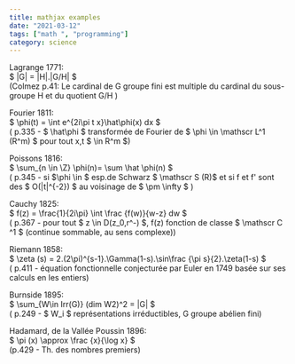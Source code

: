 ```yaml
---
title: mathjax examples
date: "2021-03-12"
tags: ["math ", "programming"]
category: science
---
```



Lagrange 1771:\
$  |G| = |H|.|G/H|  $\
(Colmez p.41: Le cardinal de G groupe fini est multiple du cardinal du sous-groupe H et du quotient G/H  )

Fourier 1811:\
$ \phi(t) =  \int e^{2i\pi t x}\hat\phi(x) dx $\
( p.335 - $ \hat\phi $ transformée de Fourier de $ \phi \in \mathscr L^1 (R^m) $ pour tout x,t $ \in R^m $)

Poissons 1816:\
$ \sum_{n \in \Z} \phi(n)= \sum \hat \phi(n) $\
( p.345 - si $\phi \in $ esp.de Schwarz $ \mathscr S (R)$ et si  f et f' sont des $ O(|t|^{-2}) $ au voisinage de $ \pm \infty $ )

Cauchy 1825:\
$ f(z) = \frac{1}{2i\pi} \int \frac {f(w)}{w-z} dw $\
( p.367 - pour tout $ z \in D(z_0,r^-) $,  f(z) fonction de classe $ \mathscr C ^1 $ (continue sommable, au sens complexe))

Riemann 1858:\
$ \zeta (s) =  2.(2\pi)^{s-1}.\Gamma(1-s).\sin\frac {\pi s}{2}.\zeta(1-s)  $\
 ( p.411 - équation fonctionnelle conjecturée par Euler en 1749 basée sur ses calculs en les entiers)

Burnside 1895:\
$ \sum_{W\in Irr(G)} (dim W2)^2 = |G| $\
 ( p.249 - $ W_i $ représentations irréductibles, G groupe abélien fini)

Hadamard, de la Vallée Poussin 1896:\
$ \pi (x) \approx \frac {x}{\log x}    $\
 (p.429 - Th. des nombres premiers)